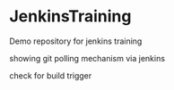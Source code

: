 # JenkinsTraining
Demo repository for jenkins training

showing git polling mechanism via jenkins

check for build trigger 
